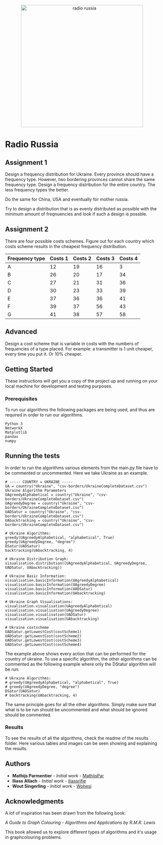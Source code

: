 <p align="center">
  <img src="https://i.imgur.com/Sgd3iqW.png" alt="radio russia" height="400" width="400" />
</p>

# Radio Russia

## Assignment 1

Design a frequency distribution for Ukraine. Every province should have a frequency type. However, two bordering provinces cannot
share the same frequency type. Design a frequency distribution for the entire country. The less frequency types the better. 

Do the same for China, USA and eventually for mother russia.

Try to design a distribution that is as evenly distributed as possible with the minimum amount of freqnuencies and look if 
such a design is possble.

## Assignment 2

There are four possible costs schemes. Figure out for each country which costs scheme results in the cheapest frequency distribution.

Frequency type | Costs 1 | Costs 2 | Costs 3 | Costs 4
------|----|------|---|--
A | 12 | 19 | 16 | 3
B | 26 | 20 | 17 | 34
C | 27 | 21 | 31 | 36
D | 30 | 23 | 33 | 39
E | 37 | 36 | 36 | 41
F | 39 | 37 | 56 | 43
G | 41 | 38 | 57 | 58

## Advanced

Design a cost scheme that is variable in costs with the numbers of frequencies of a type placed. For example: a transmitter is 1 unit cheaper, every time you put it. Or 10% cheaper.

## Getting Started

These instructions will get you a copy of the project up and running on your local machine for development and testing purposes.

### Prerequisites

To run our algorithms the following packages are being used, and thus are required in order to run our algorithms.

```
Python 3
NetworkX
Matplotlib
pandas
numpy
```

## Running the tests

In order to run the algorithms various elements from the main.py file have to be commented or uncommented. 
Here we take Ukraine as an example. 

```
# ----- COUNTRY = UKRAINE -----
UA = country("Ukraine", "csv-borders/UkraineCompleteDataset.csv")
Ukraine Algorithm Parameters
UAgreedyAlphabetical = country("Ukraine", "csv-borders/UkraineCompleteDataset.csv")
UAgreedyDegree = country("Ukraine", "csv-borders/UkraineCompleteDataset.csv")
UADSatur = country("Ukraine", "csv-borders/UkraineCompleteDataset.csv")
UAbacktracking = country("Ukraine", "csv-borders/UkraineCompleteDataset.csv")

# Ukraine Algorithms:
greedy(UAgreedyAlphabetical, "alphabetical", True)
greedy(UAgreedyDegree, "degree")
DSatur(UADSatur)
backtracking(UAbacktracking, 4)

# Ukraine Distribution Graph:
visualisation.distribution([UAgreedyAlphabetical, UAgreedyDegree, UADSatur, UAbacktracking])

# Ukraine Basic Information:
visualisation.basicInformation(UAgreedyAlphabetical)
visualisation.basicInformation(UAgreedyDegree)
visualisation.basicInformation(UADSatur)
visualisation.basicInformation(UAbacktracking)

# Ukraine Graph Visualisations:
visualisation.visualisation(UAgreedyAlphabetical)
visualisation.visualisation(UAgreedyDegree)
visualisation.visualisation(UADSatur)
visualisation.visualisation(UAbacktracking)

# Ukraine costscheme
UADSatur.getLowestCost(costScheme1)
UADSatur.getLowestCost(costScheme2)
UADSatur.getLowestCost(costScheme3)
UADSatur.getLowestCost(costScheme4)
```
The example above shows every action that can be performed for the country of ukraine. 
To use a specific algorithm, the other algorithms can be commented as the following example where only
the DStatur algorithm will be run: 
```
# Ukraine Algorithms:
# greedy(UAgreedyAlphabetical, "alphabetical", True)
# greedy(UAgreedyDegree, "degree")
DSatur(UADSatur)
# backtracking(UAbacktracking, 4)
```

The same principle goes for all the other algorithms. 
Simply make sure that what is to be run should be uncommented and what should be ignored
should be commented.


### Results

To see the results of all the algorithms, check the readme of the results folder. Here various tables and
images can be seen showing and explaining the results. 


## Authors

* **Mathijs Parmentier** - *Initial work* - [MathijsPar](https://github.com/MathijsPar)
* **Iliass Allach** - *Initial work* - [iliassrifie](https://github.com/iliassrifie)
* **Wout Singerling** - *Initial work* - [Wohesi](https://github.com/Wohesi)

## Acknowledgments

A lof of inspiration has been drawn from the following book: 

*A Guide to Graph Colouring - Algorithms and Applications by R.M.R. Lewis*

This book allowed us to explore different types of algorithms and it's usage in graphcolouring problems. 
 



